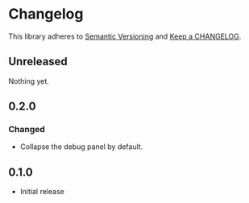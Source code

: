 # Changelog

This library adheres to [Semantic Versioning](https://semver.org/) and [Keep a CHANGELOG](https://keepachangelog.com/en/1.0.0/).

## Unreleased

Nothing yet.

## 0.2.0

### Changed

- Collapse the debug panel by default.

## 0.1.0

- Initial release
